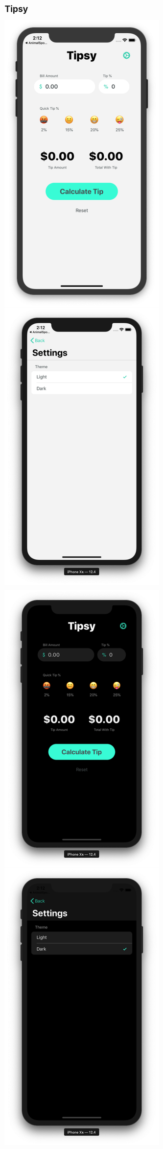 # Tipsy

<p align="center">
  <img src="https://github.com/marlonjames71/Tipsy/blob/master/Screen%20Shot%202019-08-07%20at%202.12.10%20PM.png"> <img src="https://github.com/marlonjames71/Tipsy/blob/master/Screen%20Shot%202019-08-07%20at%202.12.17%20PM.png">
</p>

<p align="center">
  <img src="https://github.com/marlonjames71/Tipsy/blob/master/Screen%20Shot%202019-08-07%20at%202.12.28%20PM.png"> <img src="https://github.com/marlonjames71/Tipsy/blob/master/Screen%20Shot%202019-08-07%20at%202.12.34%20PM.png">
</p>
